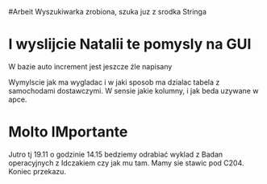 #Arbeit
Wyszukiwarka zrobiona, szuka juz z srodka Stringa
# I wyslijcie Natalii te pomysly na GUI

W bazie auto increment jest jeszcze źle napisany

Wymylscie jak ma wygladac i w jaki sposob ma dzialac tabela z samochodami dostawczymi. W sensie jakie kolumny, i jak beda uzywane w apce.
# Molto IMportante
Jutro tj 19.11 o godzinie 14.15 bedziemy odrabiać wyklad z Badan operacyjnych z Idczakiem czy jak mu tam. Mamy sie stawic pod C204. Koniec przekazu.
